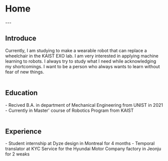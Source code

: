 <head>
<style>
mark { 
  background-color: white;
  color: rgb(51, 87, 128);
}
</style>
</head>

<h1> Home </h1>
---

<br>
<h2>Introduce</h2>
Currently, I am studying to make a wearable robot that can replace a wheelchair in the KAIST EXO lab. I am very interested in applying machine learning to robots.
I always try to study what I need while acknowledging my shortcomings. I want to be a person who always wants to learn without fear of new things.

<br>
<br>

<h2>Education</h2>
- Recived B.A. in department of Mechanical Engineering from UNIST in 2021
- Currently in Master' course of Robotics Program from KAIST

<br>
<br>

<h2>Experience</h2>
- Student internship at Dyze design in Montreal for 4 months
- Temporal translator at KYC Service for the Hyundai Motor Company factory in Jeonju for 2 weaks

<!-- <p style="font-size:11px">Page template forked from <a href="https://github.com/evanca/quick-portfolio">evanca</a></p> -->
<!-- Remove above link if you don't want to attibute -->
